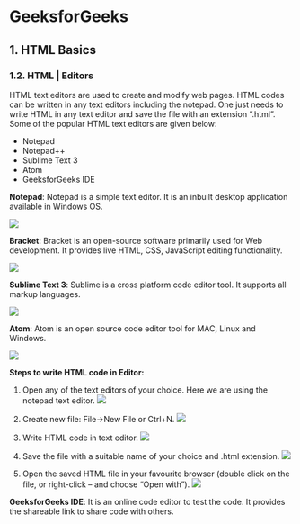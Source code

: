 # GeeksforGeeks
## 1. HTML Basics

### 1.2. HTML | Editors
HTML text editors are used to create and modify web pages. HTML codes can be written in any text editors including the notepad. One just needs to write HTML in any text editor and save the file with an extension “.html”. Some of the popular HTML text editors are given below:

* Notepad
* Notepad++
* Sublime Text 3
* Atom
* GeeksforGeeks IDE

**Notepad**: Notepad is a simple text editor. It is an inbuilt desktop application available in Windows OS.

![](https://cdncontribute.geeksforgeeks.org/wp-content/uploads/gfgnotepad.png)

**Bracket**: Bracket is an open-source software primarily used for Web development. It provides live HTML, CSS, JavaScript editing functionality.

![](https://cdncontribute.geeksforgeeks.org/wp-content/uploads/gfgbrackets.png)

**Sublime Text 3**: Sublime is a cross platform code editor tool. It supports all markup languages.

![](https://cdncontribute.geeksforgeeks.org/wp-content/uploads/gfgsublime.png)

**Atom**: Atom is an open source code editor tool for MAC, Linux and Windows.

![](https://cdncontribute.geeksforgeeks.org/wp-content/uploads/gfgatom.png)

**Steps to write HTML code in Editor:**

1. Open any of the text editors of your choice. Here we are using the notepad text editor.
![](https://cdncontribute.geeksforgeeks.org/wp-content/uploads/step1-2.png)

2. Create new file: File->New File or Ctrl+N.
![](https://cdncontribute.geeksforgeeks.org/wp-content/uploads/step2-2.png)

3. Write HTML code in text editor.
![](https://cdncontribute.geeksforgeeks.org/wp-content/uploads/step3-2.png)

4. Save the file with a suitable name of your choice and .html extension.
![](https://cdncontribute.geeksforgeeks.org/wp-content/uploads/step4.png)

5. Open the saved HTML file in your favourite browser (double click on the file, or right-click – and choose “Open with”).
![](https://cdncontribute.geeksforgeeks.org/wp-content/uploads/step5.png)

**GeeksforGeeks IDE**: It is an online code editor to test the code. It provides the shareable link to share code with others.
